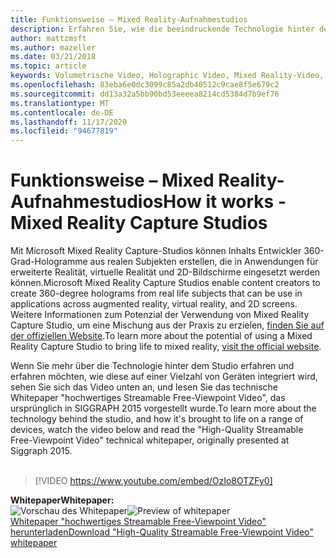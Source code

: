 ```yaml
---
title: Funktionsweise – Mixed Reality-Aufnahmestudios
description: Erfahren Sie, wie die beeindruckende Technologie hinter der 360-prozentigen Holographic-Video Erfassung von Microsoft funktioniert.
author: mattzmsft
ms.author: mazeller
ms.date: 03/21/2018
ms.topic: article
keywords: Volumetrische Video, Holographic Video, Mixed Reality-Video, Hologram, Mixed Reality-Headset, Windows Mixed Reality-Headset, Virtual Reality-Headset
ms.openlocfilehash: 83eba6e0dc3099c85a2db40512c9cae8f5e679c2
ms.sourcegitcommit: dd13a32a5bb90bd53eeeea8214cd5384d7b9ef76
ms.translationtype: MT
ms.contentlocale: de-DE
ms.lasthandoff: 11/17/2020
ms.locfileid: "94677819"
---
```

# <a name="how-it-works---mixed-reality-capture-studios"></a><span data-ttu-id="e4ef6-104">Funktionsweise – Mixed Reality-Aufnahmestudios</span><span class="sxs-lookup"><span data-stu-id="e4ef6-104">How it works - Mixed Reality Capture Studios</span></span>

<span data-ttu-id="e4ef6-105">Mit Microsoft Mixed Reality Capture-Studios können Inhalts Entwickler 360-Grad-Hologramme aus realen Subjekten erstellen, die in Anwendungen für erweiterte Realität, virtuelle Realität und 2D-Bildschirme eingesetzt werden können.</span><span class="sxs-lookup"><span data-stu-id="e4ef6-105">Microsoft Mixed Reality Capture Studios enable content creators to create 360-degree holograms from real life subjects that can be use in applications across augmented reality, virtual reality, and 2D screens.</span></span> <span data-ttu-id="e4ef6-106">Weitere Informationen zum Potenzial der Verwendung von Mixed Reality Capture Studio, um eine Mischung aus der Praxis zu erzielen, [finden Sie auf der offiziellen Website](https://www.microsoft.com//mixed-reality/capture-studios).</span><span class="sxs-lookup"><span data-stu-id="e4ef6-106">To learn more about the potential of using a Mixed Reality Capture Studio to bring life to mixed reality, [visit the official website](https://www.microsoft.com//mixed-reality/capture-studios).</span></span>

<span data-ttu-id="e4ef6-107">Wenn Sie mehr über die Technologie hinter dem Studio erfahren und erfahren möchten, wie diese auf einer Vielzahl von Geräten integriert wird, sehen Sie sich das Video unten an, und lesen Sie das technische Whitepaper "hochwertiges Streamable Free-Viewpoint Video", das ursprünglich in SIGGRAPH 2015 vorgestellt wurde.</span><span class="sxs-lookup"><span data-stu-id="e4ef6-107">To learn more about the technology behind the studio, and how it's brought to life on a range of devices, watch the video below and read the "High-Quality Streamable Free-Viewpoint Video" technical whitepaper, originally presented at Siggraph 2015.</span></span>
<br>
<br>
>[!VIDEO https://www.youtube.com/embed/OzIo8OTZFy0]


<span data-ttu-id="e4ef6-108">**Whitepaper**</span><span class="sxs-lookup"><span data-stu-id="e4ef6-108">**Whitepaper:**</span></span><br>
<span data-ttu-id="e4ef6-109">![Vorschau des Whitepaper](images/siggraph-whitepaper-thumb-200px.png)</span><span class="sxs-lookup"><span data-stu-id="e4ef6-109">![Preview of whitepaper](images/siggraph-whitepaper-thumb-200px.png)</span></span><br>
[<span data-ttu-id="e4ef6-110">Whitepaper "hochwertiges Streamable Free-Viewpoint Video" herunterladen</span><span class="sxs-lookup"><span data-stu-id="e4ef6-110">Download "High-Quality Streamable Free-Viewpoint Video" whitepaper</span></span>](images/high-quality-streamable-free-viewpoint-video.pdf)
